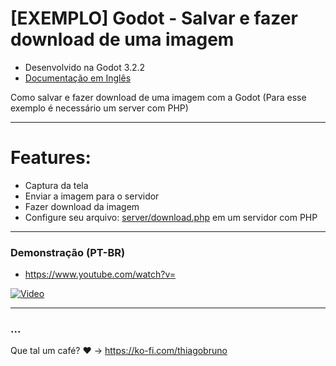 # [EXEMPLO] Godot - Salvar e fazer download de uma imagem

- Desenvolvido na Godot 3.2.2
- [Documentação em Inglês](README.md)

Como salvar e fazer download de uma imagem com a Godot (Para esse exemplo é necessário um server com PHP)

----------

# Features:
- Captura da tela
- Enviar a imagem para o servidor
- Fazer download da imagem
- Configure seu arquivo: [server/download.php](server/download.php) em um servidor com PHP

----------

### Demonstração (PT-BR)
- https://www.youtube.com/watch?v=

[![Video](https://img.youtube.com/vi//0.jpg)](https://www.youtube.com/watch?v=)

----------

### ...
Que tal um café? :heart: -> https://ko-fi.com/thiagobruno

